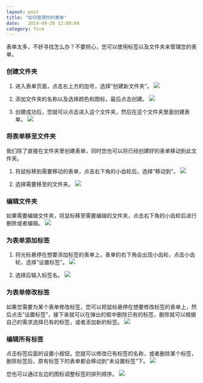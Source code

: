 ```yaml
---
layout: post
title: "如何管理你的表单"
date:   2014-09-26 12:00:04
category: form
---
```


表单太多，不好寻找怎么办？不要担心，您可以使用标签以及文件夹来管理您的表单。

### 创建文件夹

1. 进入表单页面，点击左上方的加号，选择“创建新文件夹”。
  ![](../images/tags-folder-1.png)

2. 添加文件夹的名称以及选择颜色和图标，最后点击创建。
  ![](../images/tags-folder-2.png)  

3. 创建成功后，您就可以点击进入这个文件夹，然后在这个文件夹里面创建表单。
  ![](../images/tags-folder-3.png)  

### 将表单移至文件夹

 我们除了直接在文件夹里创建表单，同时您也可以将已经创建好的表单移动到此文件夹。
 
1. 将鼠标移到需要移动的表单，点击右下角的小齿轮后，选择“移动到”。
  ![](../images/move-form-folder-1.png)

2. 选择需要移至的文件夹。
  ![](../images/move-form-folder-2.png)

### 编辑文件夹

如果需要编辑文件夹，将鼠标移至需要编辑的文件夹，点击右下角的小齿轮后进行删除或者编辑。 
  ![](../images/folder-edit.png)

### 为表单添加标签

1. 将光标悬停在想要添加标签的表单上，表单的右下角会出现小齿轮，点击小齿轮，选择“设置标签”。
  ![](../images/tags-add-1.png)

2. 选择后输入标签名。
  ![](../images/tags-add-2.png)

### 为表单修改标签

如果您需要为某个表单修改标签，您可以把鼠标悬停在想要修改标签的表单上，然后点击“设置标签”，接下来就可以在弹出的框中删除已有的标签，删除就可以根据自己的需求选择已有的标签，或者添加新的标签。
  ![](../images/tags-change.png)

### 编辑所有标签

点击标签后面的设置小按钮，您就可以修改已有标签的名称，或者删除某个标签，删除标签后，原有标签下的表单都会移动到“未设置标签”下。
  ![](../images/tags-edit.png)
  
您也可以通过左边的图标调整标签的排列顺序。
  ![](../images/tags-move.png)
